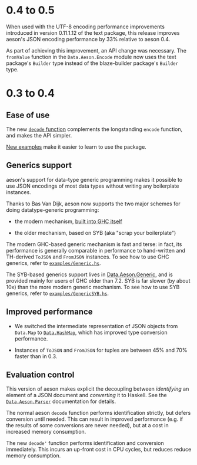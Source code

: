 # 0.4 to 0.5

When used with the UTF-8 encoding performance improvements introduced
in version 0.11.1.12 of the text package, this release improves
aeson's JSON encoding performance by 33% relative to aeson 0.4.

As part of achieving this improvement, an API change was necessary.
The `fromValue` function in the `Data.Aeson.Encode` module now uses
the text package's `Builder` type instead of the blaze-builder
package's `Builder` type.

# 0.3 to 0.4

## Ease of use

The new [`decode`
function](http://hackage.haskell.org/packages/archive/aeson/latest/doc/html/Data-Aeson.html#v:decode)
complements the longstanding `encode` function, and makes the API
simpler.

[New examples](https://github.com/bos/aeson/tree/master/examples) make
it easier to learn to use the package.


## Generics support

aeson's support for data-type generic programming makes it possible to
use JSON encodings of most data types without writing any boilerplate
instances.

Thanks to Bas Van Dijk, aeson now supports the two major schemes for
doing datatype-generic programming:

* the modern mechanism, [built into GHC
  itself](http://www.haskell.org/ghc/docs/latest/html/users_guide/generic-programming.html)

* the older mechanism, based on SYB (aka "scrap your boilerplate")

The modern GHC-based generic mechanism is fast and terse: in fact, its
performance is generally comparable in performance to hand-written and
TH-derived `ToJSON` and `FromJSON` instances.  To see how to use GHC
generics, refer to
[`examples/Generic.hs`](https://github.com/bos/aeson/blob/master/examples/Generic.hs).

The SYB-based generics support lives in
[Data.Aeson.Generic](http://hackage.haskell.org/packages/archive/aeson/latest/doc/html/Data-Aeson-Generic.html),
and is provided mainly for users of GHC older than 7.2.  SYB is far
slower (by about 10x) than the more modern generic mechanism.  To see
how to use SYB generics, refer to
[`examples/GenericSYB.hs`](https://github.com/bos/aeson/blob/master/examples/GenericSYB.hs).


## Improved performance

* We switched the intermediate representation of JSON objects from
  `Data.Map` to
  [`Data.HashMap`](http://hackage.haskell.org/package/unordered-containers),
  which has improved type conversion performance.

* Instances of `ToJSON` and `FromJSON` for tuples are between 45% and
  70% faster than in 0.3.


## Evaluation control

This version of aeson makes explicit the decoupling between
*identifying* an element of a JSON document and *converting* it to
Haskell.  See the
[`Data.Aeson.Parser`](http://hackage.haskell.org/packages/archive/aeson/latest/doc/html/Data-Aeson-Parser.html)
documentation for details.

The normal aeson `decode` function performs identification strictly,
but defers conversion until needed.  This can result in improved
performance (e.g. if the results of some conversions are never
needed), but at a cost in increased memory consumption.

The new `decode'` function performs identification and conversion
immediately.  This incurs an up-front cost in CPU cycles, but reduces
reduce memory consumption.
